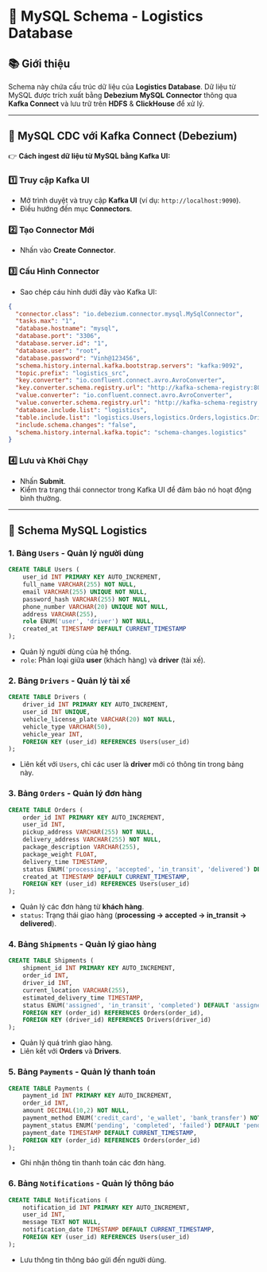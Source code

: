 # 📝 MySQL Schema - Logistics Database

## 📚 Giới thiệu
Schema này chứa cấu trúc dữ liệu của **Logistics Database**. Dữ liệu từ MySQL được trích xuất bằng **Debezium MySQL Connector** thông qua **Kafka Connect** và lưu trữ trên **HDFS** & **ClickHouse** để xử lý.

---

## 🔗 MySQL CDC với Kafka Connect (Debezium)
👉 **Cách ingest dữ liệu từ MySQL bằng Kafka UI:**

### 1️⃣ Truy cập Kafka UI
- Mở trình duyệt và truy cập **Kafka UI** (ví dụ: `http://localhost:9090`).
- Điều hướng đến mục **Connectors**.

### 2️⃣ Tạo Connector Mới
- Nhấn vào **Create Connector**.

### 3️⃣ Cấu Hình Connector
- Sao chép cáu hình dưới đây vào Kafka UI:

```json
{
  "connector.class": "io.debezium.connector.mysql.MySqlConnector",
  "tasks.max": "1",
  "database.hostname": "mysql",
  "database.port": "3306",
  "database.server.id": "1",
  "database.user": "root",
  "database.password": "Vinh@123456",
  "schema.history.internal.kafka.bootstrap.servers": "kafka:9092",
  "topic.prefix": "logistics_src",
  "key.converter": "io.confluent.connect.avro.AvroConverter",
  "key.converter.schema.registry.url": "http://kafka-schema-registry:8081",
  "value.converter": "io.confluent.connect.avro.AvroConverter",
  "value.converter.schema.registry.url": "http://kafka-schema-registry:8081",
  "database.include.list": "logistics",
  "table.include.list": "logistics.Users,logistics.Orders,logistics.Drivers,logistics.Payments,logistics.Shipments",
  "include.schema.changes": "false",
  "schema.history.internal.kafka.topic": "schema-changes.logistics"
}
```

### 4️⃣ Lưu và Khởi Chạy
- Nhấn **Submit**.
- Kiểm tra trạng thái connector trong Kafka UI để đảm bảo nó hoạt động bình thường.

---

## 📂 Schema MySQL Logistics

### 1. Bảng `Users` - Quản lý người dùng
```sql
CREATE TABLE Users (
    user_id INT PRIMARY KEY AUTO_INCREMENT,
    full_name VARCHAR(255) NOT NULL,
    email VARCHAR(255) UNIQUE NOT NULL,
    password_hash VARCHAR(255) NOT NULL,
    phone_number VARCHAR(20) UNIQUE NOT NULL,
    address VARCHAR(255),
    role ENUM('user', 'driver') NOT NULL,
    created_at TIMESTAMP DEFAULT CURRENT_TIMESTAMP
);
```
- Quản lý người dùng của hệ thống.
- `role`: Phân loại giữa **user** (khách hàng) và **driver** (tài xế).

### 2. Bảng `Drivers` - Quản lý tài xế
```sql
CREATE TABLE Drivers (
    driver_id INT PRIMARY KEY AUTO_INCREMENT,
    user_id INT UNIQUE,
    vehicle_license_plate VARCHAR(20) NOT NULL,
    vehicle_type VARCHAR(50),
    vehicle_year INT,
    FOREIGN KEY (user_id) REFERENCES Users(user_id)
);
```
- Liên kết với `Users`, chỉ các user là **driver** mới có thông tin trong bảng này.

### 3. Bảng `Orders` - Quản lý đơn hàng
```sql
CREATE TABLE Orders (
    order_id INT PRIMARY KEY AUTO_INCREMENT,
    user_id INT,
    pickup_address VARCHAR(255) NOT NULL,
    delivery_address VARCHAR(255) NOT NULL,
    package_description VARCHAR(255),
    package_weight FLOAT,
    delivery_time TIMESTAMP,
    status ENUM('processing', 'accepted', 'in_transit', 'delivered') DEFAULT 'processing',
    created_at TIMESTAMP DEFAULT CURRENT_TIMESTAMP,
    FOREIGN KEY (user_id) REFERENCES Users(user_id)
);
```
- Quản lý các đơn hàng từ **khách hàng**.
- `status`: Trạng thái giao hàng (**processing -> accepted -> in_transit -> delivered**).

### 4. Bảng `Shipments` - Quản lý giao hàng
```sql
CREATE TABLE Shipments (
    shipment_id INT PRIMARY KEY AUTO_INCREMENT,
    order_id INT,
    driver_id INT,
    current_location VARCHAR(255),
    estimated_delivery_time TIMESTAMP,
    status ENUM('assigned', 'in_transit', 'completed') DEFAULT 'assigned',
    FOREIGN KEY (order_id) REFERENCES Orders(order_id),
    FOREIGN KEY (driver_id) REFERENCES Drivers(driver_id)
);
```
- Quản lý quá trình giao hàng.
- Liên kết với **Orders** và **Drivers**.

### 5. Bảng `Payments` - Quản lý thanh toán
```sql
CREATE TABLE Payments (
    payment_id INT PRIMARY KEY AUTO_INCREMENT,
    order_id INT,
    amount DECIMAL(10,2) NOT NULL,
    payment_method ENUM('credit_card', 'e_wallet', 'bank_transfer') NOT NULL,
    payment_status ENUM('pending', 'completed', 'failed') DEFAULT 'pending',
    payment_date TIMESTAMP DEFAULT CURRENT_TIMESTAMP,
    FOREIGN KEY (order_id) REFERENCES Orders(order_id)
);
```
- Ghi nhận thông tin thanh toán các đơn hàng.

### 6. Bảng `Notifications` - Quản lý thông báo
```sql
CREATE TABLE Notifications (
    notification_id INT PRIMARY KEY AUTO_INCREMENT,
    user_id INT,
    message TEXT NOT NULL,
    notification_date TIMESTAMP DEFAULT CURRENT_TIMESTAMP,
    FOREIGN KEY (user_id) REFERENCES Users(user_id)
);
```
- Lưu thông tin thông báo gửi đến người dùng.

